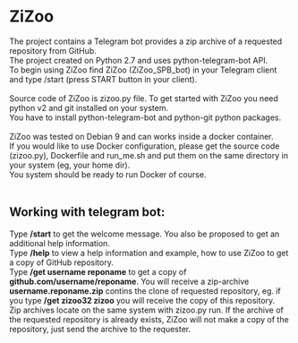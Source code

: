 # ZiZoo

The project contains a Telegram bot provides a zip archive of a requested repository from GitHub. <br>
The project created on Python 2.7 and uses python-telegram-bot API.<br>
To begin using ZiZoo find ZiZoo (ZiZoo_SPB_bot) in your Telegram client and type /start (press START button in your client).<br>
<br>
Source code of ZiZoo is zizoo.py file. To get started with ZiZoo you need python v2 and git installed on your system.<br>
You have to install python-telegram-bot and python-git python packages.<br>
<br>
ZiZoo was tested on Debian 9 and can works inside a docker container.<br>
If you would like to use Docker configuration, please get the source code (zizoo.py), Dockerfile and run_me.sh and put them on the same directory in your system (eg, your home dir).<br>
You system should be ready to run Docker of course.<br>
<br>
## Working with telegram bot:
Type **/start**  to get the welcome message. You also be proposed to get an additional help information.<br>
Type **/help** to view a help information and example, how to use ZiZoo to get a copy of GitHub repository.<br>
Type **/get username reponame** to get a copy of **github.com/username/reponame**. You will receive a zip-archive **username.reponame.zip** contins the clone of requested repository, eg. if you type **/get zizoo32 zizoo** you will receive the copy of this repository.<br>
Zip archives locate on the same system with zizoo.py run. If the archive of the requested repository is already exists, ZiZoo will not make a copy of the repository, just send the archive to the requester.

